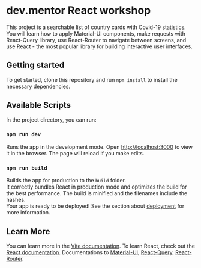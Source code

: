 # dev.mentor React workshop

This project is a searchable list of country cards with Covid-19 statistics. You will learn how to apply Material-UI components, make requests with React-Query library, use React-Router to navigate between screens, and use React - the most popular library for building interactive user interfaces.

## Getting started

To get started, clone this repository and run `npm install` to install the necessary dependencies.

## Available Scripts

In the project directory, you can run:

### `npm run dev`

Runs the app in the development mode.
Open [http://localhost:3000](http://localhost:3000) to view it in the browser.
The page will reload if you make edits.

### `npm run build`

Builds the app for production to the `build` folder.\
It correctly bundles React in production mode and optimizes the build for the best performance.
The build is minified and the filenames include the hashes.\
Your app is ready to be deployed!
See the section about [deployment](https://vitejs.dev/guide/static-deploy.html) for more information.

## Learn More

You can learn more in the [Vite documentation](https://vitejs.dev/guide/).
To learn React, check out the [React documentation](https://react.dev/).
Documentations to [Material-UI](https://mui.com/), [React-Query](https://tanstack.com/query/v3/docs/react/overview), [React-Router](https://reactrouter.com/en/main).

